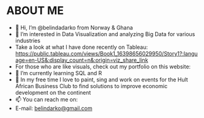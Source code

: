 # ABOUT ME

- 👋 Hi, I’m @belindadarko from Norway & Ghana
- 👀 I’m interested in Data Visualization and analyzing Big Data for various industries
- Take a look at what I have done recently on Tableau: https://public.tableau.com/views/Book1_16398656029950/Story1?:language=en-US&:display_count=n&:origin=viz_share_link
- For those who are like visuals, check out my portfolio on this website:
- 🌱 I’m currently learning SQL and R
- 💞️ In my free time I love to paint, sing and work on events for the Hult African Business Club to find solutions to improve economic development on the continent
- 📫 You can reach me on:<br>
- E-mail:   belindarko@gmail.com<br>
